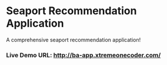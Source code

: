 # Seaport Recommendation Application
A comprehensive seaport recommendation application!

### Live Demo URL: http://ba-app.xtremeonecoder.com/
